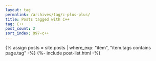 ```yaml
---
layout: tag
permalink: /archives/tag/c-plus-plus/
title: Posts tagged with C++
tag: C++
post_count: 2
sort_index: 997-c++
---
```

{% assign posts = site.posts | where_exp: "item", "item.tags contains page.tag" -%}
{%- include post-list.html -%}
